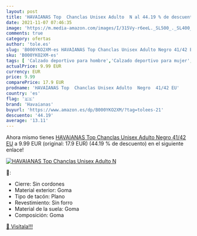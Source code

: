 ```yaml
---
layout: post
title: 'HAVAIANAS Top  Chanclas Unisex Adulto  N al 44.19 % de descuento'
date: 2021-11-07 07:46:35
image: 'https://m.media-amazon.com/images/I/315Vy-r6eeL._SL500_._SL400_.jpg'
comments: true
category: ofertas
author: 'tole.es'
slug: 'B000YKO2XM-es HAVAIANAS Top Chanclas Unisex Adulto Negro 41/42 EU'
sku: 'B000YKO2XM-es'
tags: [ 'Calzado deportivo para hombre','Calzado deportivo para mujer','Chanclas y sandalias de piscina para hombre','Chanclas y sandalias de piscina para mujer','Zapatillas y calzado deportivo para hombre','Zapatillas y calzado deportivo para mujer','Zapatos','Zapatos para hombre','Zapatos para mujer','Zapatos y complementos','chanclas','havaianas', ]
actualPrice: 9.99 EUR
currency: EUR
price: 9.99
comparePrice: 17.9 EUR
prodname: 'HAVAIANAS Top  Chanclas Unisex Adulto  Negro  41/42 EU'
country: 'es'
flag: '🇪🇸'
brand: 'Havaianas'
buyurl: 'https://www.amazon.es/dp/B000YKO2XM/?tag=tolees-21'
descuento: '44.19'
average: '13.11'
---
```


Ahora mismo tienes [HAVAIANAS Top  Chanclas Unisex Adulto  Negro  41/42 EU](https://www.amazon.es/dp/B000YKO2XM/?tag=tolees-21) a 9.99 EUR (original: 17.9 EUR) (44.19 %  de descuento) en el siguiente enlace!

[![HAVAIANAS Top  Chanclas Unisex Adulto  N](https://m.media-amazon.com/images/I/315Vy-r6eeL._SL500_._SL400_.jpg)](https://www.amazon.es/dp/B000YKO2XM/?tag=tolees-21)

🔎:

- Cierre: Sin cordones
- Material exterior: Goma
- Tipo de tacón: Plano
- Revestimiento: Sin forro
- Material de la suela: Goma
- Composición: Goma

[🛒 Visítala!!!](https://www.amazon.es/dp/B000YKO2XM/?tag=tolees-21)
